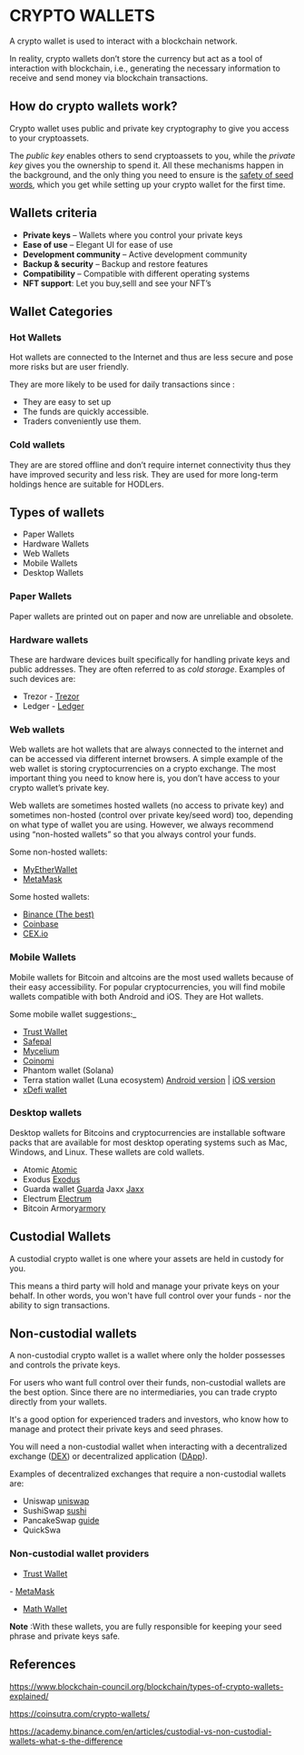 # CRYPTO WALLETS

A crypto wallet is used to interact with a blockchain network.

In reality, crypto wallets don’t store the currency but act as a tool of interaction with blockchain, i.e., generating the necessary information to receive and send money via blockchain transactions.

## How do crypto wallets work?

Crypto wallet uses public and private key cryptography to give you access to your cryptoassets.

The *public key* enables others to send cryptoassets to you, while the *private key* gives you the ownership to spend it. All these mechanisms happen in the background, and the only thing you need to ensure is the [safety of seed words](https://coinsutra.com/keep-recovery-seed-safe-secure/), which you get while setting up your crypto wallet for the first time.

## Wallets criteria

- **Private keys** – Wallets where you control your private keys
- **Ease of use** – Elegant UI for ease of use
- **Development community** – Active development community
- **Backup & security** – Backup and restore features
- **Compatibility** – Compatible with different operating systems
- **NFT support**: Let you buy,selll and see your NFT’s

## Wallet Categories

### Hot Wallets

 Hot wallets are connected to the Internet and thus are less secure and pose more risks but are user friendly.

They are more likely to be used for daily transactions since :

- They are easy to set up
- The funds are quickly accessible.
- Traders conveniently use them.

### Cold wallets

 They are are stored offline and don’t require internet connectivity thus they have improved security and less risk.
 They are used  for more long-term holdings hence are suitable for HODLers.

## Types of wallets

- Paper Wallets
- Hardware Wallets
- Web Wallets
- Mobile Wallets
- Desktop Wallets

### Paper Wallets

Paper wallets are printed out on paper and now are unreliable and obsolete.

### Hardware wallets

 These are hardware devices built specifically for handling private keys and public addresses.
 They are often referred to as *cold storage*.
 Examples of such devices are:

- Trezor - [Trezor](https://shop.trezor.io/)
- Ledger - [Ledger](https://www.ledger.com/)

### Web wallets

Web wallets are hot wallets that are always connected to the internet and can be accessed via different internet browsers.
A simple example of the web wallet is storing cryptocurrencies on a crypto exchange. The most important thing you need to know here is, you don’t have access to your crypto wallet’s private key.

Web wallets are sometimes hosted wallets (no access to private key) and sometimes non-hosted (control over private key/seed word) too, depending on what type of wallet you are using. However, we always recommend using “non-hosted wallets” so that you always control your funds.

Some non-hosted wallets:

- [MyEtherWallet](https://www.myetherwallet.com/)
- [MetaMask](https://metamask.io/)

Some hosted wallets:

- [Binance (The best)](https://coinsutra.com/binance-exchange-review-safe-reliable/)
- [Coinbase](https://coinsutra.com/goto/coinbase/)
- [CEX.io](https://coinsutra.com/goto/cex/)

### Mobile Wallets

Mobile wallets for Bitcoin and altcoins are the most used wallets because of their easy accessibility. For popular cryptocurrencies, you will find mobile wallets compatible with both Android and iOS.
They are Hot wallets.

Some mobile wallet suggestions:_

- [Trust Wallet](https://coinsutra.com/goto/trustwallet/)
- [Safepal](https://coinsutra.com/goto/safepalapp/)
- [Mycelium](https://coinsutra.com/go/MyCeliumiOS/)
- [Coinomi](https://coinsutra.com/go/coinomi/)
- Phantom wallet (Solana)
- Terra station wallet (Luna ecosystem) [Android version](https://play.google.com/store/apps/details?id=money.terra.station&hl=en_IN&gl=US) | [iOS version](https://apps.apple.com/us/app/terra-station/id1548434735)
- [xDefi wallet](https://coinsutra.com/goto/xdefi/)

### Desktop wallets

Desktop wallets for Bitcoins and cryptocurrencies are installable software packs that are available for most desktop operating systems such as Mac, Windows, and Linux.
These wallets are cold wallets.

- Atomic [Atomic](https://atomicwallet.io/)
- Exodus [Exodus](https://www.exodus.com/)
- Guarda wallet [Guarda](https://guarda.com/)
Jaxx [Jaxx](https://jaxx.io/)
- Electrum [Electrum](https://electrum.org/#home)
- Bitcoin Armory[armory](https://www.bitcoinarmory.com/)

## Custodial Wallets

A custodial crypto wallet is one where your assets are held in custody for you.

This means a third party will hold and manage your private keys on your behalf. In other words, you won't have full control over your funds - nor the ability to sign transactions.

## Non-custodial wallets

A non-custodial crypto wallet is a wallet where only the holder possesses and controls the private keys.

For users who want full control over their funds, non-custodial wallets are the best option. Since there are no intermediaries, you can trade crypto directly from your wallets.

It's a good option for experienced traders and investors, who know how to manage and protect their private keys and seed phrases.

You will need a non-custodial wallet when interacting with a decentralized exchange ([DEX](https://academy.binance.com/en/articles/what-is-a-decentralized-exchange-dex)) or decentralized application ([DApp](https://academy.binance.com/en/glossary/decentralized-application)).  

Examples of decentralized exchanges that require a non-custodial wallets are:

- Uniswap [uniswap](https://uniswap.org/)
- SushiSwap [sushi](https://www.sushi.com/)
- PancakeSwap [guide](https://academy.binance.com/en/articles/a-guide-to-pancakeswap)
- QuickSwa

### Non-custodial wallet providers

- [Trust Wallet](https://academy.binance.com/en/articles/what-is-trust-wallet)

- [MetaMask](https://academy.binance.com/en/articles/how-to-use-metamask)

- [Math Wallet](https://docs.binance.org/smart-chain/wallet/math.html)

**Note** :With these wallets, you are fully responsible for keeping your seed phrase and private keys safe.

## References

<https://www.blockchain-council.org/blockchain/types-of-crypto-wallets-explained/>

<https://coinsutra.com/crypto-wallets/>

<https://academy.binance.com/en/articles/custodial-vs-non-custodial-wallets-what-s-the-difference>
